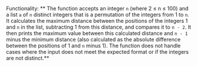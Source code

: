 Functionality: ** The function accepts an integer `n` (where 2 ≤ n ≤ 100) and a list `a` of `n` distinct integers that is a permutation of the integers from 1 to `n`. It calculates the maximum distance between the positions of the integers 1 and `n` in the list, subtracting 1 from this distance, and compares it to `n - 2`. It then prints the maximum value between this calculated distance and `n - 1` minus the minimum distance (also calculated as the absolute difference between the positions of 1 and `n` minus 1). The function does not handle cases where the input does not meet the expected format or if the integers are not distinct.**